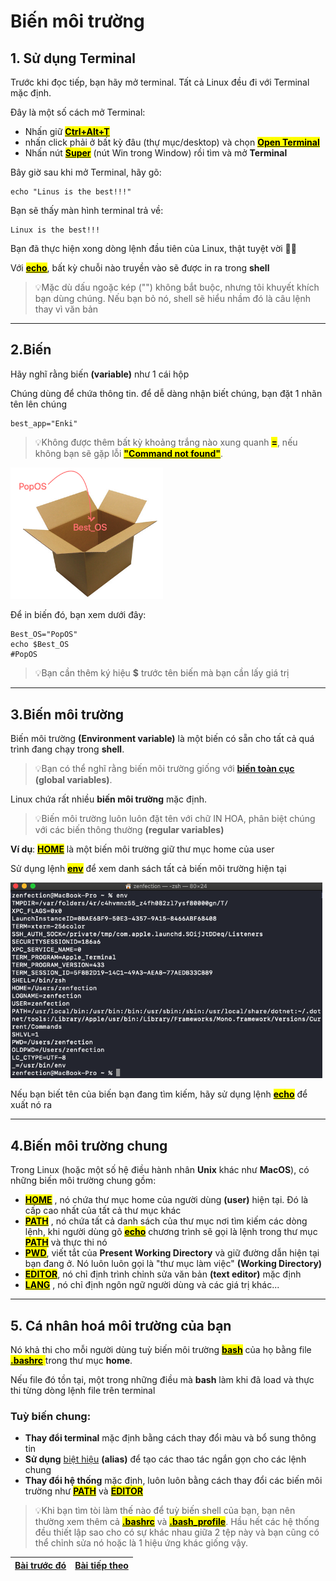 # Biến môi trường

## 1. Sử dụng Terminal

Trước khi đọc tiếp, bạn hãy mở terminal. Tất cả Linux đều đi với Terminal mặc định.

Đây là một số cách mở Terminal:

- Nhấn giữ **<mark><u>Ctrl+Alt+T</u></mark>**
- nhấn click phải ở bất kỳ đâu (thự mục/desktop) và chọn **<mark><u>Open Terminal</u></mark>**
- Nhấn nút **<mark><u>Super</u></mark>** (nút Win  trong Window) rồi tìm và mở **Terminal**

Bây giờ sau khi mở Terminal, hãy gõ:

```shell
echo "Linus is the best!!!"
```

Bạn sẽ thấy màn hình terminal trả về:

```textile
Linux is the best!!!
```

Bạn đã thực hiện xong dòng lệnh đầu tiên của Linux, thật tuyệt vời 🎉🎉

Với **<mark><u>echo</u></mark>**, bất kỳ chuỗi nào truyền vào sẽ được in ra trong **shell**

> 💡Mặc dù dấu ngoặc kép ("") không bắt buộc, nhưng tôi khuyết khích bạn dùng chúng. Nếu bạn bỏ nó, shell sẽ hiểu nhầm đó là câu lệnh thay vì văn bản

---

## 2.Biến

Hãy nghĩ rằng biến **(variable)** như 1 cái hộp

Chúng dùng để chứa thông tin. để dễ dàng nhận biết chúng, bạn đặt 1 nhãn tên lên chúng

```shell
best_app="Enki"
```

> 💡Không được thêm bất kỳ khoảng trắng nào xung quanh **<mark>=</mark>**, nếu không bạn sẽ gặp lỗi **<mark><u>"Command not found"</u></mark>**. 

<img title="" src="https://raw.githubusercontent.com/Zenfection/Image/master/2020/07/19-16-15-36-A%CC%89nh%20chu%CC%A3p%20Ma%CC%80n%20hi%CC%80nh%202020-07-19%20lu%CC%81c%2016.15.29.png" alt="Ảnh chụp Màn hình 2020-07-19 lúc 16.15.29.png" width="244">

Để in biến đó, bạn xem dưới đây:

```shell
Best_OS="PopOS"
echo $Best_OS
#PopOS
```

> 💡Bạn cần thêm ký hiệu **$** trước tên biến mà bạn cần lấy giá trị

---

## 3.Biến môi trường

Biến môi trường **(Environment variable)** là một biến có sẵn cho tất cả quá trình đang chạy trong **shell**.

> 💡Bạn có thể nghĩ rằng biến môi trường giống với [**biến toàn cục**](https://vi.wikipedia.org/wiki/Biến_toàn_cục) **(global variables)**.

Linux chứa rất nhiều **biến môi trường** mặc định.

> 💡Biến môi trường luôn luôn đặt tên với chữ IN HOA, phân biệt chúng với các biến thông thường **(regular variables)**

**Ví dụ**: **<mark><u>HOME</u></mark>** là một biến môi trường giữ thư mục home của user

Sử dụng lệnh **<mark><u>env</u></mark>** để xem danh sách tất cả biến môi trường hiện tại

<img src="https://raw.githubusercontent.com/Zenfection/Image/master/2020/07/19-16-30-48-A%CC%89nh%20chu%CC%A3p%20Ma%CC%80n%20hi%CC%80nh%202020-07-19%20lu%CC%81c%2016.30.43.png" title="" alt="Ảnh chụp Màn hình 2020-07-19 lúc 16.30.43.png" width="499">

Nếu bạn biết tên của biến bạn đang tìm kiếm, hãy sử dụng lệnh **<mark><u>echo</u></mark>** để xuất nó ra

---

## 4.Biến môi trường chung

Trong Linux (hoặc một số hệ điều hành nhân **Unix** khác như **MacOS**), có những biến môi trường chung gồm:

- <mark>**<u>HOME</u>**</mark> , nó chứa thư mục home của người dùng **(user)** hiện tại. Đó là cấp cao nhất của tất cả thư mục khác
- <mark><u>**PATH**</u></mark> , nó chứa tất cả danh sách của thư mục nơi tìm kiếm các dòng lệnh, khi người dùng gõ <u>**<mark>echo</mark>**</u> chương trình sẽ gọi là lệnh trong thư mục **<u><mark>PATH</mark></u>** và thực thi nó
- **<u><mark>PWD</mark></u>**, viết tắt của **Present Working Directory** và giữ đường dẫn hiện tại bạn đang ở. Nó luôn luôn gọi là "thư mục làm việc" **(Working Directory)**
- **<u><mark>EDITOR</mark></u>**, nó chỉ định trình chỉnh sửa văn bản **(text editor)** mặc định
- **<u><mark>LANG</mark></u>** , nó chỉ định ngôn ngữ người dùng và các giá trị khác... 

---

## 5. Cá nhân hoá môi trường của bạn

Nó khả thi cho mỗi người dùng tuỳ biến môi trường **<mark><u>bash</u></mark>** của họ bằng file <mark>**<u>.bashrc</u>** </mark>trong thư mục **home**.

Nếu file đó tồn tại, một trong những điều mà **bash** làm khi đã load và thực thi từng dòng lệnh file trên terminal

### Tuỳ biến chung:

- **Thay đổi terminal** mặc định bằng cách thay đổi màu và bổ sung thông tin
- **Sử dụng** <u>biệt hiệu</u> **(alias)** để tạo các thao tác ngắn gọn cho các lệnh chung
- **Thay đổi hệ thống** mặc định, luôn luôn bằng cách thay đổi các biến môi trường như **<mark><u>PATH</u></mark>** và **<mark><u>EDITOR</u></mark>**

> 💡Khi bạn tìm tòi làm thế nào để tuỳ biến shell của bạn, bạn nên thường xem thêm cả **<mark><u>.bashrc</u></mark>** và <mark>**<u>.bash_profile</u>**</mark>. Hầu hết các hệ thống đều thiết lập sao cho có sự khác nhau giữa 2 tệp này và bạn cũng có thể chỉnh sửa nó hoặc là 1 hiệu ứng khác giống vậy.

| [Bài trước đó](https://github.com/Zenfection/Linux/blob/master/1.Giới%20thiệu.md) | [Bài tiếp theo](https://github.com/Zenfection/Linux/blob/master/3.Vận%20dụng%20biến%20môi%20trường.md) |
| --------------------------------------------------------------------------------- | ------------------------------------------------------------------------------------------------------ |
